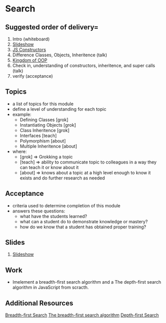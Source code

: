 # Search

## Suggested order of delivery=
1. Intro (whiteboard)
1. [Slideshow](https://github.com/DevLeague/slides-Intro-to-OOP/)
1. [JS Constructors](https://github.com/DevLeague/js-constructors)
1. Difference Classes, Objects, Inheritence (talk)
1. [Kingdom of OOP](https://github.com/devleague/Kingdom-of-OOP)
1. Check in, understanding of constructors, inheritence, and super calls (talk)
1. verify (acceptance)

## Topics
- a list of topics for this module
- define a level of understanding for each topic
- example:
    - Defining Classes [grok]
    - Instantiating Objects [grok]
    - Class Inheritence [grok]
    - Interfaces [teach]
    - Polymorphism [about]
    - Multiple Inheritence [about]
- where:
    - [grok] => Grokking a topic
    - [teach] => ability to communicate topic to colleagues in a way they can teach it or know about it
    - [about] => knows about a topic at a high level enough to know it exists and do further research as needed

## Acceptance
- criteria used to determine completion of this module
- answers these questions:
    - what have the students learned?
    - what can a student do to demonstrate knowledge or mastery?
    - how do we know that a student has obtained proper training?

## Slides
1. [Slideshow](https://github.com/DevLeague/slides-Intro-to-OOP/)

## Work
- Imelement a breadth-first search algorithm and a The depth-first search algorithm in JavaScript from scracth.

## Additional Resources
[Breadth-first Search](https://en.wikipedia.org/wiki/Breadth-first_search)
[The breadth-first search algorithm](https://www.khanacademy.org/computing/computer-science/algorithms/breadth-first-search/a/the-breadth-first-search-algorithm)
[Depth-first Search](https://en.wikipedia.org/wiki/Depth-first_search)
